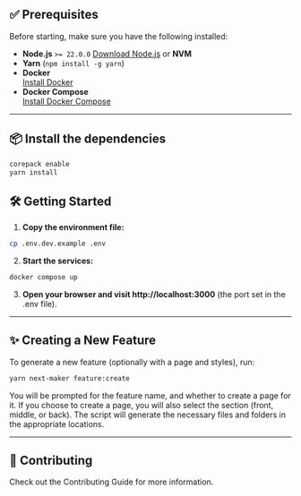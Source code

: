 ## ✅ Prerequisites

Before starting, make sure you have the following installed:

- **Node.js** `>= 22.0.0` [Download Node.js](https://nodejs.org/en/download) or **NVM**
- **Yarn** (`npm install -g yarn`)
- **Docker**  
  [Install Docker](https://docs.docker.com/get-docker/)
- **Docker Compose**  
  [Install Docker Compose](https://docs.docker.com/compose/install/)

---

## 📦 Install the dependencies

```bash
corepack enable
yarn install
```

## 🛠️ Getting Started

1. **Copy the environment file:**

```bash
cp .env.dev.example .env
```

2. **Start the services:**

```bash
docker compose up
```

3. **Open your browser and visit http://localhost:3000** (the port set in the .env file).

---

## ✨ Creating a New Feature

To generate a new feature (optionally with a page and styles), run:

```bash
yarn next-maker feature:create
```

You will be prompted for the feature name, and whether to create a page for it. If you choose to create a page, you will also select the section (front, middle, or back). The script will generate the necessary files and folders in the appropriate locations.

---

## 🤝 Contributing

Check out the Contributing Guide for more information.
